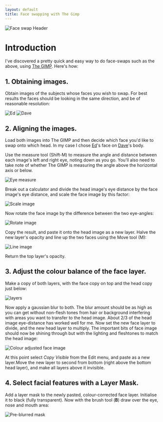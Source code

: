 ```yaml
---
layout: default
title: Face swapping with The Gimp
---
```



![Face swap Header](/assets/face-swap/header.jpg)

# Introduction

I've discovered a pretty quick and easy way to do face-swaps such as the above,
using [The GIMP](http://www.gimp.org/). Here's how:

## 1. Obtaining images.

Obtain images of the subjects whose faces you wish to swap. For best results
the faces should be looking in the same direction, and be of reasonable
resolution:

![Ed](/asserts/face-swap/ed.jpg)
![Dave](/asserts/face-swap/dave.jpg)

## 2. Aligning the images.

Load both images into The GIMP and then decide which face you'd like to swap
onto which head. In my case I chose
[Ed](https://en.wikipedia.org/wiki/Ed_Miliband)'s face on
[Dave](https://en.wikipedia.org/wiki/David_Cameron)'s body.

Use the measure tool (Shift-M) to measure the angle and distance between each
image's left and right eye, noting down as you go. You'll also need to take
note of whether The GIMP is measuring the angle above the horizontal axis or
below.

![Eye measure](/assets/face-swap/eye-measure.jpg)

Break out a calculator and divide the head image's eye distance by the face
image's eye distance, and scale the face image by this factor:

![Scale image](/assets/face-swap/scale-image.jpg)

Now rotate the face image by the difference between the two eye-angles:

![Rotate image](/assets/face-swap/rotate-image.jpg)

Copy the result, and paste it onto the head image as a new layer. Halve the new
layer's opacity and line up the two faces using the Move tool (M):

![Line image](/assets/face-swap/rotate-image.jpg)

Return the top layer's opacity.

## 3. Adjust the colour balance of the face layer.

Make a copy of both layers, with the face copy on top and the head copy just
below:

![layers](/assets/face-swap/layers.jpg)

Now apply a gaussian blur to both. The blur amount should be as high as
you can get without non-flesh tones from hair or background interfering with
areas you want to transfer to the head image. About 2/3 of the head image
eye-distance has worked well for me. Now set the new face layer to divide, and
the new head layer to multiply. The important bits of face image should now be
shining through but with the lighting and fleshtones to match the head image:

![Colour adjusted face image](/assets/face-swap/colour-adjusted-face-image.jpg)

At this point select *Copy Visible* from the Edit menu, and paste as a new
layer.Move the new layer to second from bottom (right above the bottom head
layer), and make all layers above it invisible.

## 4. Select facial features with a Layer Mask.

Add a layer mask to the newly pasted, colour-corrected face layer. Initialise
it to black (fully transparent). Now with the brush tool (**B**) draw over the
eye, nose and mouth area:

![Pre-blurred mask](/assets/face-swap/pre-blurred-mask.jpg)

